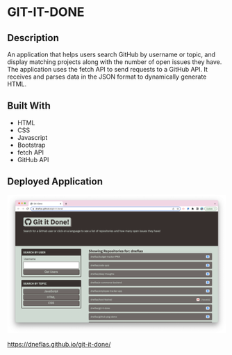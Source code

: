 # GIT-IT-DONE

## Description

An application that helps users search GitHub by username or topic, and display matching projects along with the number of open issues they have. The application uses the fetch API to send requests to a GitHub API. It receives and parses data in the JSON format to dynamically generate HTML.

## Built With

- HTML
- CSS
- Javascript
- Bootstrap
- fetch API
- GitHub API

## Deployed Application

![screenshot](./assets/images/screenshot.png)

https://dneflas.github.io/git-it-done/
